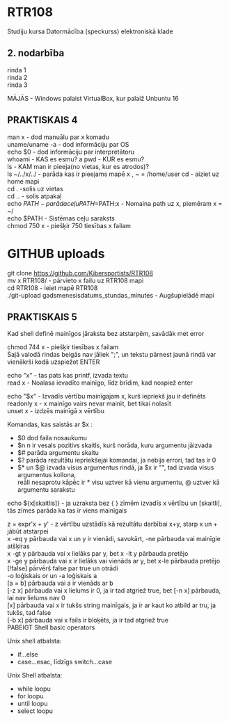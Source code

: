 # RTR108
Studiju kursa Datormācība (speckurss) elektroniskā klade
## 2. nodarbība
rinda 1  
rinda 2  
rinda 3  

MĀJĀS - Windows palaist VirtualBox, kur palaiž Unbuntu 16  

## PRAKTISKAIS 4  
man x - dod manuālu par x komadu  
uname/uname -a - dod informāciju par OS  
echo $0 - dod informāciju par interpretātoru  
whoami - KAS es esmu?  a
pwd - KUR es esmu?  
ls - KAM man ir pieeja(no vietas, kur es atrodos)?  
ls ~/../x/../ - parāda kas ir pieejams mapē x  , ~ = /home/user
cd - aiziet uz home mapi  
cd . -solis uz vietas  
cd .. - solis atpakaļ  
echo $PATH - parāda ceļu  
PATH=$PATH:x - Nomaina path uz x, piemēram x = ~/  
echo $PATH - Sistēmas ceļu saraksts  
chmod 750 x - piešķir 750 tiesības x failam  

# GITHUB uploads  
git clone https://github.com/Kibersportists/RTR108  
mv x RTR108/ - pārvieto x failu uz RTR108 mapi  
cd RTR108 - ieiet mapē RTR108  
./git-upload gadsmenesisdatums_stundas_minutes - Augšupielādē mapi  

## PRAKTISKAIS 5  
Kad shell definē mainīgos jāraksta bez atstarpēm, savādāk met error  

chmod 744 x - piešķir tiesības x failam  
Šajā valodā rindas beigās nav jāliek ";", un tekstu pārnest jaunā rindā var vienākrši kodā uzspiežot ENTER  

echo "x" - tas pats kas printf, izvada textu  
read x - Noalasa ievadīto mainīgo, līdz brīdim, kad nospiež enter  

echo "$x" - Izvadīs vērtību mainīgajam x, kurš iepriekš jau ir definēts  
readonly x - x mainīgo vairs nevar mainīt, bet tikai nolasīt  
unset x - izdzēs mainīgā x vērtību  

Komandas, kas saistās ar $x :  
- $0 dod faila nosaukumu  
- $n n ir vesals pozitivs skaitls, kurš norāda, kuru argumentu jāizvada  
- $# parāda argumentu skaitu  
- $? parāda rezultātu iepriekšejai komandai, ja nebija errori, tad tas ir 0  
- $* un $@ izvada visus argumentus rindā, ja $x ir "", tad izvada visus argumentus kollona,  
reāli nesaprotu kāpēc ir * visu uztver kā vienu argumentu, @ uztver kā argumentu sarakstu

echo ${x[skaitlis]} - ja uzraksta bez { } zīmēm izvadīs x vērtību un [skaitli], tās zīmes parāda ka tas ir viens mainīgais  

z = expr'x + y' - z vērtību uzstādīs kā rezultātu darbībai x+y, starp x un + jābūt atstarpei  
x -eq y pārbauda vai x un y ir vienādi, savukārt, -ne pārbauda vai mainīgie atšķiras  
x -gt y pārbauda vai x lielāks par y, bet x -lt y pārbauda pretējo  
x -ge y pārbauda vai x ir lielāks vai vienāds ar y, bet x-le pārbauda pretējo  
[!false] pārvērš false par true un otrādi  
-o loģiskais or un -a loģiskais a  
[a = b] pārbauda vai a ir vienāds ar b  
[-z x] pārbauda vai x lielums ir 0, ja ir tad atgriež true, bet [-n x] pārbauda, lai nav lielums nav 0  
[x] pārbauda vai x ir tukšs string mainīgais, ja ir ar kaut ko atbild ar tru, ja tukšs, tad false  
[-b x] pārbauda vai x fails ir bloķēts, ja ir tad atgriež true  
PABEIGT Shell basic operators  

Unix shell atbalsta:  
- if...else  
- case...esac, līdzīgs switch...case  

Unix Shell atbalsta:  
- while loopu  
- for loopu  
- until loopu  
- select loopu  
